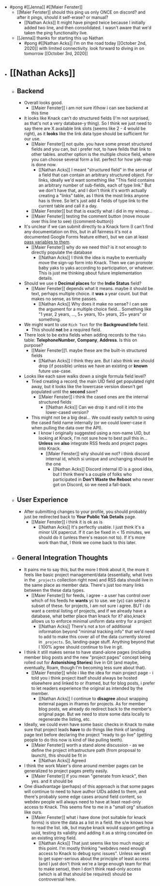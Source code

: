 - #pong #[[Jenna]] #[[Maier Fenster]]
    - [[Maier Fenster]] should this ping us only ONCE on discord? and after it pings, should it self-erase? or manual?
        - [[Nathan Acks]] It might have pinged twice because I initially added two line, and then consolidated. I wasn't aware that we'd taken the ping functionality live.
    - [[Jenna]] thanks for starting this up Nathan 
        - #pong #[[Nathan Acks]] I’m on the road today [[October 2nd, 2020]] with limited connectivity. look forward to diving in on tomorrow [[October 3rd, 2020]]
- # [[Nathan Acks]]
    - ## Backend
        - Overall looks good.
            - [[Maier Fenster]] i am not sure if/how i can see backend at this time
        - It looks like Knack can't do structured fields (I'm not surprised, as that's not a very database-y thing). So I think we just need to say there are X available link slots (seems like 2 - 4 would be right), as it __looks__ like the link data type should be sufficient for our use.
            - [[Maier Fenster]] not quite. you have some preset structured fields and you can, but i prefer not, to have feilds that link to other tables. another option is the multiple choice field, where you can choose several form a list. perfect for how yak-map is done now.
                - [[Nathan Acks]] I meant "structured field" in the sense of a field that can contain an arbitrary structured object. For links, ideally we'd want something like "This field contains an arbitrary number of sub-fields, each of type link." But we don't have that, and I don't think it's worth actually creating a "links" table, as I think the most links anyone has is three. So let's just add 4 fields of type link to the current table and call it a day.
            - [[Maier Fenster]] but that is exactly what i did in my wireup...
            - [[Maier Fenster]] testing the comment button (move mouse over this line to see) {{comment-button}}
        - It's unclear if we can submit directly to a Knack form (I can't find any documentation on this, but in all fairness it's not a documented Google Forms feature either), but we can at least [pass variables to them](https://support.knack.com/hc/en-us/articles/115000997068-How-to-Use-URL-Variables-to-Pre-Populate-a-Form).
            - [[Maier Fenster]] why do we need this? is it not enough to directly populate the database
                - [[Nathan Acks]] I think the idea is maybe to eventually move the sign-up form into Knack. Then we can promote baby yaks to yaks according to participation, or whatever. This is just me thinking about future implementation details.
        - Should we use `0` **Decimal places** for the **Indie Status** field?
            - [[Maier Fenster]] depends what it means. maybe it should be text, perhaps multiple choice. it __was__ a year count. but that makes no sense, as time passes. 
                - [[Nathan Acks]] Why does it make no sense? I can see the argument for a multiple choice field... Something like "1 year, 2 years, ..., 5+ years, 10+ years, 25+ years" or something.
        - We might want to use `Rich Text` for the **Background Info** field.
            - This should __not__ be a required field.
        - There look to be extra fields when adding records to the `Yaks` table: **TelephoneNumber**, **Company**, **Address**. Is this on purpose?
            - [[Maier Fenster]]1. maybe these are the built-in structured fields
                - [[Nathan Acks]] I think they are. But I also think we should drop (if possible) unless we have an existing or __known__ future use-case.
        - Looks like each save walks down a single formula field level?
            - Tried creating a record; the main UID field get populated right away, but it looks like the lowercase version doesn't get populated until the __second__ save?
                - [[Maier Fenster]] i think the cased ones are the internal structured fields
                    - [[Nathan Acks]] Can we drop it and roll it into the lower-cased version?
            - This might not be a big deal... We could easily switch to using the cased field name internally (or we could lower-case it when pulling the data over the API).
                - I know I originally suggested using a non-name UID, but looking at Knack, I'm not sure how to best pull this in... __Unless__ we __also__ integrate RSS feeds and project pages into Knack.
                    - [[Maier Fenster]] why should we not? i think discord internal id, which si unique and unchanging should be the one
                        - [[Nathan Acks]] Discord internal ID is a good idea, but I think there's a couple of folks who participated in __Don't Waste the Reboot__ who never got on Discord, so we need a fall-back.
    - ## User Experience
        - After submitting changes to your profile, you should probably just be redirected back to **Your Public Yak Details** page.
            - [[Maier Fenster]] i think it is ok as is 
                - [[Nathan Acks]] It's perfectly usable. I just think it's a minor UX papercut. If it can be fixed in < 15 minutes, we should do it (unless there's reason not to). If it's more work than that, I think we come back to this later.
    - ## General Integration Thoughts
        - It pains me to say this, but the more I think about it, the more it feels like basic project management/data (essentially, what lives in the `_projects` collection right now) and RSS data should live in the same place as member data. There's just too many links between the these data types.
            - [[Maier Fenster]] for feeds, i agree - a user has control over which of his feeds he **wants** yc to use. we (yc) can select a subset of these. for projects, I am not sure i agree. BUT i do want a central listing of projects, and if we already have a database, what better place than knack for it? also,knack allows us to enforce minimal uniform data entry for a project 
                - [[Nathan Acks]] There's not a ton of additional information beyond "minimal tracking info" that we'd need to add to make this cover all of the data currently stored in `_projects`. So, landing-page stuff. Anything beyond that I 100% agree should continue to live in git.
        - I think it still makes sense to have stand-alone pages (including member blog posts and the new "project pages" concept being rolled out for __Astonishing Stories__) live in Git (and maybe, eventually, Roam, though I'm becoming less sure about that).
            - [[Maier Fenster]] while i like the idea for main project page - i told you i think project itself should always be hosted elsewhere and linked to or iframed, but for blog posts, i prefer to let readers experience the original as intended by the member.
                - [[Nathan Acks]] I continue to __disagree__ about wrapping external pages in iframes for projects. As for member blog posts, we already do redirect back to the member's original page. But we need to store some data locally to regenerate the listing, etc.
        - Ideally, we could even have some basic checks in Knack to make sure that project leads __have__ to do things like think of landing page text before declaring the project "ready to go live" (getting people to do this now is kind of like pulling teeth).
            - [[Maier Fenster]] worth a stand alone discussion - as we define the project infrastructure path (from proposal to launch), this should be fit in
                - [[Nathan Acks]] Agreed
        - I think the work Maier's done around member pages can be generalized to project pages pretty easily.
            - [[Maier Fenster]] if you mean "generate from knack", then yes. and it should be
        - One disadvantage (perhaps) of this approach is that some pages will continue to need to have author UIDs added to them, and there's probably some edge cases around field content, so webdev people will always need to have at least read-only access to Knack. This seems fine to me in a "small org" situation like ours.
            - [[Maier Fenster]] what i have done (not suitable for knack forms) is store the data as a list in a field. the s/w knows how to read the list. idk, but maybe knack would support getting a uuid, testing its validity and adding it as a string concated on an existing string field.
                - [[Nathan Acks]] That just seems like too much magic at this point. I'm mostly thinking "webdevs need enough access to Knack to debug sync issues". Unless we want to get super-serious about the principle of least access (and I just don't think we're a large enough team for that to make sense), then I don't think read-only access (which is all that should be required) should be controversial here.
